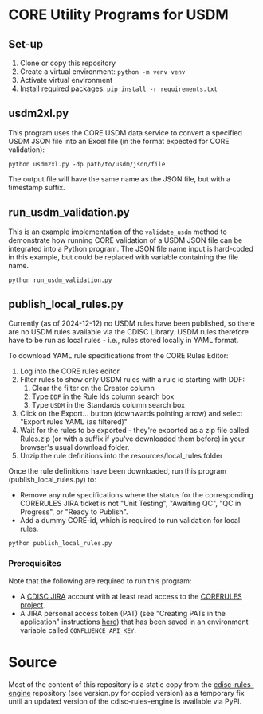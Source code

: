 # CORE Utility Programs for USDM

## Set-up

1. Clone or copy this repository
2. Create a virtual environment:
    `python -m venv venv`
3. Activate virtual environment
4. Install required packages:
    `pip install -r requirements.txt`

## usdm2xl.py

This program uses the CORE USDM data service to convert a specified USDM JSON file into an Excel file (in the format expected for CORE validation):

`python usdm2xl.py -dp path/to/usdm/json/file`

The output file will have the same name as the JSON file, but with a timestamp suffix.

## run_usdm_validation.py

This is an example implementation of the `validate_usdm` method to demonstrate how running CORE validation of a USDM JSON file can be integrated into a Python program.  The JSON file name input is hard-coded in this example, but could be replaced with variable containing the file name.

`python run_usdm_validation.py`

## publish_local_rules.py

Currently (as of 2024-12-12) no USDM rules have been published, so there are no USDM rules available via the CDISC Library.  USDM rules therefore have to be run as local rules - i.e., rules stored locally in YAML format.

To download YAML rule specifications from the CORE Rules Editor:
1. Log into the CORE rules editor.
2. Filter rules to show only USDM rules with a rule id starting with DDF:
    1. Clear the filter on the Creator column
    2. Type `DDF` in the Rule Ids column search box
    3. Type `USDM` in the Standards column search box
3. Click on the Export... button (downwards pointing arrow) and select "Export rules YAML (as filtered)"
4. Wait for the rules to be exported - they're exported as a zip file called Rules.zip (or with a suffix if you've downloaded them before) in your browser's usual download folder.
5. Unzip the rule definitions into the resources/local_rules folder
 
Once the rule definitions have been downloaded, run this program (publish_local_rules.py) to:
- Remove any rule specifications where the status for the corresponding CORERULES JIRA ticket is not "Unit Testing", "Awaiting QC", "QC in Progress", or "Ready to Publish".
- Add a dummy CORE-id, which is required to run validation for local rules.

`python publish_local_rules.py`

### Prerequisites
  
Note that the following are required to run this program:
- A [CDISC JIRA](https://jira.cdisc.org/) account with at least read access to the [CORERULES project](https://jira.cdisc.org/projects/CORERULES).
- A JIRA personal access token (PAT) (see "Creating PATs in the application" instructions [here](https://confluence.atlassian.com/enterprise/using-personal-access-tokens-1026032365.html)) that has been saved in an environment variable called `CONFLUENCE_API_KEY`.

# Source

Most of the content of this repository is a static copy from the [cdisc-rules-engine](https://github.com/cdisc-org/cdisc-rules-engine) repository (see version.py for copied version) as a temporary fix until an updated version of the cdisc-rules-engine is available via PyPI. 